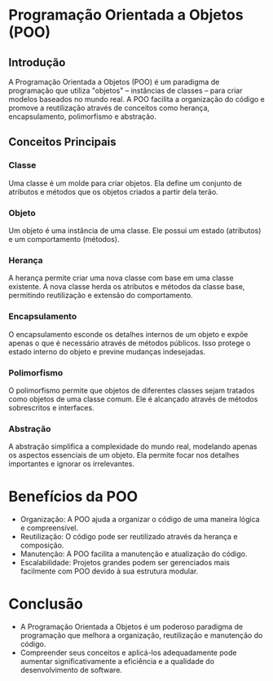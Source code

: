 # Programação Orientada a Objetos (POO)

## Introdução
A Programação Orientada a Objetos (POO) é um paradigma de programação que utiliza "objetos" – instâncias de classes – para criar modelos baseados no mundo real. A POO facilita a organização do código e promove a reutilização através de conceitos como herança, encapsulamento, polimorfismo e abstração.

## Conceitos Principais

### Classe
Uma classe é um molde para criar objetos. Ela define um conjunto de atributos e métodos que os objetos criados a partir dela terão.

### Objeto
Um objeto é uma instância de uma classe. Ele possui um estado (atributos) e um comportamento (métodos).

### Herança
A herança permite criar uma nova classe com base em uma classe existente. A nova classe herda os atributos e métodos da classe base, permitindo reutilização e extensão do comportamento.

### Encapsulamento
O encapsulamento esconde os detalhes internos de um objeto e expõe apenas o que é necessário através de métodos públicos. Isso protege o estado interno do objeto e previne mudanças indesejadas.

### Polimorfismo
O polimorfismo permite que objetos de diferentes classes sejam tratados como objetos de uma classe comum. Ele é alcançado através de métodos sobrescritos e interfaces.

### Abstração
A abstração simplifica a complexidade do mundo real, modelando apenas os aspectos essenciais de um objeto. Ela permite focar nos detalhes importantes e ignorar os irrelevantes.

# Benefícios da POO
- Organização: A POO ajuda a organizar o código de uma maneira lógica e compreensível.
- Reutilização: O código pode ser reutilizado através da herança e composição.
- Manutenção: A POO facilita a manutenção e atualização do código.
- Escalabilidade: Projetos grandes podem ser gerenciados mais facilmente com POO devido à sua estrutura modular.
# Conclusão
- A Programação Orientada a Objetos é um poderoso paradigma de programação que melhora a organização, reutilização e manutenção do código.
-  Compreender seus conceitos e aplicá-los adequadamente pode aumentar significativamente a eficiência e a qualidade do desenvolvimento de software.
